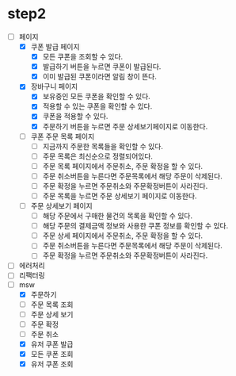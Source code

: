 # step2

- [ ] 페이지
  - [x] 쿠폰 발급 페이지
    - [x] 모든 쿠폰을 조회할 수 있다.
    - [x] 발급하기 버튼을 누르면 쿠폰이 발급된다.
    - [x] 이미 발급된 쿠폰이라면 알림 창이 뜬다.
  - [x] 장바구니 페이지
    - [x] 보유중인 모든 쿠폰을 확인할 수 있다.
    - [x] 적용할 수 있는 쿠폰을 확인할 수 있다.
    - [x] 쿠폰을 적용할 수 있다.
    - [x] 주문하기 버튼을 누르면 주문 상세보기페이지로 이동한다.
  - [ ] 쿠폰 주문 목록 페이지
    - [ ] 지금까지 주문한 목록들을 확인할 수 있다.
    - [ ] 주문 목록은 최신순으로 정렬되어있다.
    - [ ] 주문 목록 페이지에서 주문취소, 주문 확정을 할 수 있다.
    - [ ] 주문 취소버튼을 누른다면 주문목록에서 해당 주문이 삭제된다.
    - [ ] 주문 확정을 누르면 주문취소와 주문확정버튼이 사라진다.
    - [ ] 주문 목록을 누르면 주문 상세보기 페이지로 이동한다.
  - [ ] 주문 상세보기 페이지
    - [ ] 해당 주문에서 구매한 물건의 목록을 확인할 수 있다.
    - [ ] 해당 주문의 결제금액 정보와 사용한 쿠폰 정보를 확인할 수 있다.
    - [ ] 주문 상세 페이지에서 주문취소, 주문 확정을 할 수 있다.
    - [ ] 주문 취소버튼을 누른다면 주문목록에서 해당 주문이 삭제된다.
    - [ ] 주문 확정을 누르면 주문취소와 주문확정버튼이 사라진다.
- [ ] 에러처리
- [ ] 리팩터링
- [ ] msw
  - [x] 주문하기
  - [ ] 주문 목록 조회
  - [ ] 주문 상세 보기
  - [ ] 주문 확정
  - [ ] 주문 취소
  - [x] 유저 쿠폰 발급
  - [x] 모든 쿠폰 조회
  - [x] 유저 쿠폰 조회
